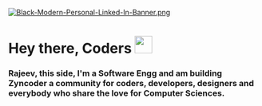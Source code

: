 [![Black-Modern-Personal-Linked-In-Banner.png](https://i.postimg.cc/8zk2my60/Black-Modern-Personal-Linked-In-Banner.png)](https://postimg.cc/gn5tYH4V)

# Hey there, Coders <img src="https://media.giphy.com/media/3og0IAzB7lmOo2q0Ss/giphy.gif" width="35px">

### Rajeev, this side, I'm a Software Engg and am building **Zyncoder** a community for coders, developers, designers and everybody who share the love for Computer Sciences.


<!--
**zyncoder/zyncoder** is a ✨ _special_ ✨ repository because its `README.md` (this file) appears on your GitHub profile.

Here are some ideas to get you started:

- 🔭 I’m currently working on ...
- 🌱 I’m currently learning ...
- 👯 I’m looking to collaborate on ...
- 🤔 I’m looking for help with ...
- 💬 Ask me about ...
- 📫 How to reach me: ...
- 😄 Pronouns: ...
- ⚡ Fun fact: ...
-->
